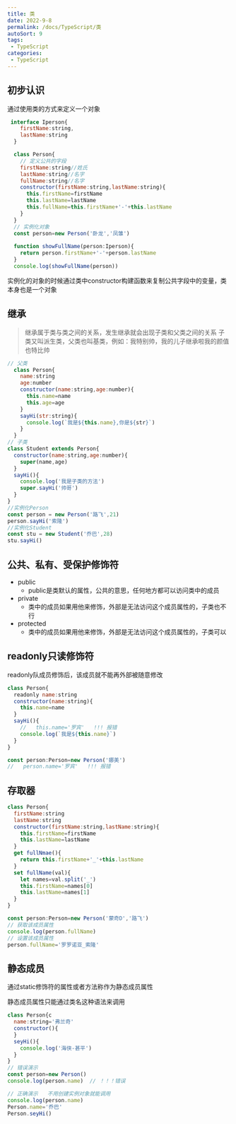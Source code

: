 ```yaml
---
title: 类
date: 2022-9-8
permalink: /docs/TypeScript/类
autoSort: 9
tags:
 - TypeScript
categories: 
 - TypeScript
---
```


## 初步认识

通过使用类的方式来定义一个对象

```js
 interface Iperson{
    firstName:string,
    lastName:string
  }

  class Person{
    // 定义公共的字段
    firstName:string//姓氏
    lastName:string//名字
    fullName:string//名字
    constructor(firstName:string,lastName:string){
      this.firstName=firstName
      this.lastName=lastName
      this.fullName=this.firstName+'-'+this.lastName
    }
  }
  // 实例化对象
  const person=new Person('卧龙','凤雏')
  
  function showFullName(person:Iperson){
    return person.firstName+'-'+person.lastName
  }
  console.log(showFullName(person))
```

实例化的对象的时候通过类中constructor构建函数来复制公共字段中的变量，类本身也是一个对象

## 继承

> 继承属于类与类之间的关系，发生继承就会出现子类和父类之间的关系
子类又叫派生类，父类也叫基类，例如：我特别帅，我的儿子继承啦我的颜值也特比帅

```js
// 父类
  class Person{
    name:string
    age:number
    constructor(name:string,age:number){
      this.name=name
      this.age=age
    }
    sayHi(str:string){
      console.log(`我是${this.name},你是${str}`)
    }
  }
// 子类
class Student extends Person{
  constructor(name:string,age:number){
    super(name,age)
  }
  sayHi(){
    console.log('我是子类的方法')
    super.sayHi('帅哥')
  }
}
//实例化Person
const person = new Person('路飞',21)
person.sayHi('索隆')
//实例化Student
const stu = new Student('乔巴',28)
stu.sayHi()
```

## 公共、私有、受保护修饰符

- public
  - public是类默认的属性，公共的意思，任何地方都可以访问类中的成员
- private
  - 类中的成员如果用他来修饰，外部是无法访问这个成员属性的，子类也不行
- protected
  - 类中的成员如果用他来修饰，外部是无法访问这个成员属性的，子类可以

## readonly只读修饰符

readonly队成员修饰后，该成员就不能再外部被随意修改

```js
class Person{
  readonly name:string
  constructor(name:string){
    this.name=name
  }
  sayHi(){
    //   this.name='罗宾'   !!! 报错
    console.log(`我是${this.name}`)
  }
}

const person:Person=new Person('娜美')
//   person.name='罗宾'   !!! 报错

```

## 存取器

```js
class Person{
  firstName:string
  lastName:string
  constructor(firstName:string,lastName:string){
    this.firstName=firstName
    this.lastName=lastName
  }
  get fullNmae(){
    return this.firstName+'_'+this.lastName
  }
  set fullName(val){
    let names=val.split('_')
    this.firstName=names[0]
    this.lastName=names[1]
  }
}

const person:Person=new Person('蒙奇D','路飞')
// 获取该成员属性
console.log(person.fullName)
// 设置该成员属性
person.fullName='罗罗诺亚_索隆'
```

## 静态成员

通过static修饰符的属性或者方法称作为静态成员属性

静态成员属性只能通过类名这种语法来调用

```js
class Person{c 
  name:string='弗兰奇'
  constructor(){
  }
  seyHi(){
    console.log('海侠-甚平')
  }
}
// 错误演示
const person=new Person()
console.log(person.name)  // ！！！错误

// 正确演示   不用创建实例对象就能调用 
console.log(person.name)
Person.name='乔巴'
Person.seyHi()
```
